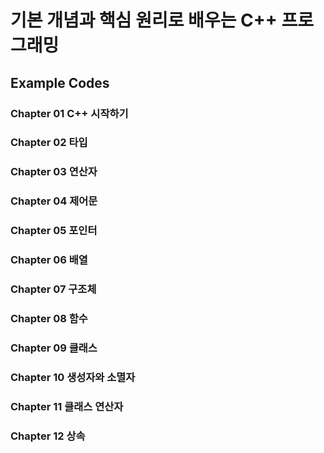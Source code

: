 
# 기본 개념과 핵심 원리로 배우는 C++ 프로그래밍

## Example Codes

### Chapter 01 C++ 시작하기
### Chapter 02 타입
### Chapter 03 연산자
### Chapter 04 제어문
### Chapter 05 포인터
### Chapter 06 배열
### Chapter 07 구조체
### Chapter 08 함수
### Chapter 09 클래스
### Chapter 10 생성자와 소멸자
### Chapter 11 클래스 연산자
### Chapter 12 상속

```

```
